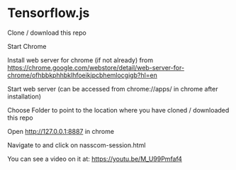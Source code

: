 # Tensorflow.js

Clone / download this repo

Start Chrome

Install web server for chrome (if not already) from https://chrome.google.com/webstore/detail/web-server-for-chrome/ofhbbkphhbklhfoeikjpcbhemlocgigb?hl=en

Start web server (can be accessed from chrome://apps/ in chrome after installation)

Choose Folder to point to the location where you have cloned / downloaded this repo

Open http://127.0.0.1:8887 in chrome

Navigate to and click on nasscom-session.html

You can see a video on it at: https://youtu.be/M_U99Pmfaf4
